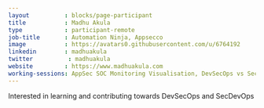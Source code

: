 ```yaml
---
layout          : blocks/page-participant
title           : Madhu Akula
type            : participant-remote
job-title       : Automation Ninja, Appsecco
image           : https://avatars0.githubusercontent.com/u/6764192
linkedin        : madhuakula
twitter          : madhuakula
website         : https://www.madhuakula.com
working-sessions: AppSec SOC Monitoring Visualisation, DevSecOps vs SecDevOps, Agile Practices for Security Teams, Creating AppSec Teams, Crowdsourcing Security Knowledge, Juice Shop, ELK Security Dashboards, BDD for Cloud Security, Threat and Vulnerability Management, SRE Security Activities, Docker Security, AWS Lambda Security, Netflix Security Automation, A comparison of strength and weaknesses of specific FOSS tools
---
```


Interested in learning and contributing towards DevSecOps and SecDevOps

